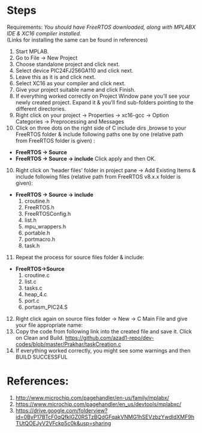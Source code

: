 Steps
========

Requirements: *You should have FreeRTOS downloaded, along with MPLABX IDE & XC16 compiler installed.*  
(Links for installing the same can be found in references)

1. Start MPLAB.
2. Go to File -> New Project
3. Choose standalone project and click next.
4. Select device PIC24FJ256GA110 and click next.
5. Leave this as it is and click next.
6. Select XC16 as your compiler and click next.
7. Give your project suitable name and click Finish.
8. If everything worked correctly on Project Window pane you’ll see your newly created project. 
Expand it & you’ll find sub-folders pointing to the different directories.
8. Right click on your project -> Properties -> xc16-gcc -> Option Categories -> Preprocessing and Messages
9. Click on three dots on the right side of C include dirs ,browse to your FreeRTOS folder & include following paths one by one 
(relative path from FreeRTOS folder is given) : 
  * **FreeRTOS -> Source**
  * **FreeRTOS -> Source -> include**
  Click apply and then OK.
10. Right click on ‘header files’ folder in project pane -> Add Existing Items & include following files
(relative path from FreeRTOS v8.x.x folder is given):
  * **FreeRTOS -> Source -> include**
    1. croutine.h
    2. FreeRTOS.h
    3. FreeRTOSConfig.h
    4. list.h
    5. mpu_wrappers.h
    6. portable.h
    7. portmacro.h
    8. task.h 
11. Repeat the process for source files folder & include:
  * **FreeRTOS->Source**
    1. croutine.c
    2. list.c
    3. tasks.c
    4. heap_4.c
    5. port.c
    6. portasm_PIC24.S
12. Right click again on source files folder -> New -> C Main File and give your file appropriate name:
13. Copy the code from following link into the created file and save it. Click on Clean and Build.
https://github.com/azad1-repo/dev-codes/blob/master/Prakhar/taskCreation.c
14. If everything worked correctly, you might see some warnings and then BUILD SUCCESSFUL 



References:
==========

1. http://www.microchip.com/pagehandler/en-us/family/mplabx/
2. https://www.microchip.com/pagehandler/en_us/devtools/mplabxc/
3. https://drive.google.com/folderview?id=0ByP17BTcF0qQfklGZ0RSTzBQdGFqakVNMG1hSEVzbzYwdldXMF9hTUtQOEJyV2VFckp5c0k&usp=sharing
